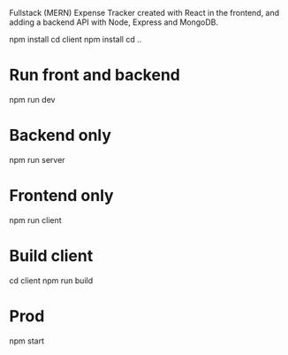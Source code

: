 Fullstack (MERN) Expense Tracker created with React in the frontend, and adding a backend API with Node, Express and MongoDB.

npm install
cd client npm install
cd ..
 
# Run front and backend
npm run dev
 
# Backend only
npm run server
 
# Frontend only
npm run client
 
# Build client
cd client
npm run build
 
# Prod
npm start
